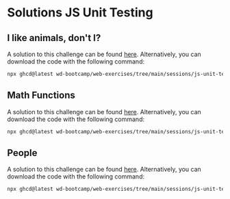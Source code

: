 # Solutions JS Unit Testing

## I like animals, don't I?

A solution to this challenge can be found [here](https://github.com/wd-bootcamp/web-exercises/tree/main/sessions/js-unit-testing/get-animal_solution). Alternatively, you can download the code with the following command:

```bash
npx ghcd@latest wd-bootcamp/web-exercises/tree/main/sessions/js-unit-testing/get-animal_solution
```

## Math Functions

A solution to this challenge can be found [here](https://github.com/wd-bootcamp/web-exercises/tree/main/sessions/js-unit-testing/math-functions_solution). Alternatively, you can download the code with the following command:

```bash
npx ghcd@latest wd-bootcamp/web-exercises/tree/main/sessions/js-unit-testing/math-functions_solution
```

## People

A solution to this challenge can be found [here](https://github.com/wd-bootcamp/web-exercises/tree/main/sessions/js-unit-testing/people_solution). Alternatively, you can download the code with the following command:

```bash
npx ghcd@latest wd-bootcamp/web-exercises/tree/main/sessions/js-unit-testing/people_solution
```
